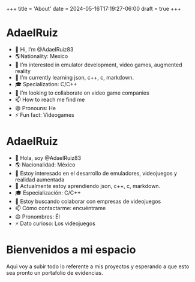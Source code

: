 +++
title = 'About'
date = 2024-05-16T17:19:27-06:00
draft = true
+++

# AdaelRuiz
- 👋 Hi, I’m @AdaelRuiz83
- 🌎Nationality: Mexico
- 👀 I’m interested in emulator development, video games, augmented reality
- 🌱 I’m currently learning json, c++, c, markdown.
- 🎓 Specialization: C/C++
- 💞️ I’m looking to collaborate on video game companies
- 📫 How to reach me find me
- 😄 Pronouns: He
- ⚡ Fun fact: Videogames

# AdaelRuiz
- 👋 Hola, soy @AdaelRuiz83
- 🌎 Nacionalidad: México
- 👀 Estoy interesado en el desarrollo de emuladores, videojuegos y realidad aumentada
- 🌱 Actualmente estoy aprendiendo json, c++, c, markdown.
- 🎓 Especialización: C/C++
- 💞️ Estoy buscando colaborar con empresas de videojuegos
- 📫 Cómo contactarme: encuéntrame
- 😄 Pronombres: Él
- ⚡ Dato curioso: Los videojuegos

# Bienvenidos a mi espacio

Aqui voy a subir todo lo referente a mis proyectos y esperando a que esto sea pronto
un portafolio de evidencias.
